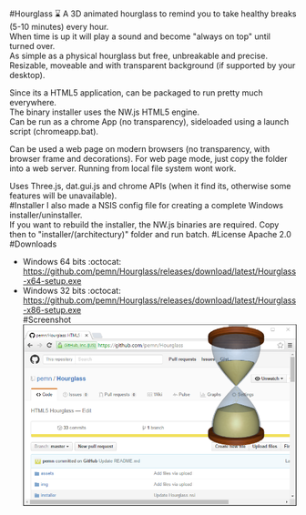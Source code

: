 #Hourglass :hourglass:
A 3D animated hourglass to remind you to take healthy breaks (5-10 minutes) every hour.  
When time is up it will play a sound and become "always on top" until turned over.  
As simple as a physical hourglass but free, unbreakable and precise.  
Resizable, moveable and with transparent background (if supported by your desktop).  
  
Since its a HTML5 application, can be packaged to run pretty much everywhere.  
The binary installer uses the NW.js HTML5 engine.  
Can be run as a chrome App (no transparency), sideloaded using a launch script (chromeapp.bat).  
  
Can be used a web page on modern browsers (no transparency, with browser frame and decorations). For web page mode, just copy the folder into a web server. Running from local file system wont work.  
  
Uses Three.js, dat.gui.js and chrome APIs (when it find its, otherwise some features will be unavailable).  
#Installer
I also made a NSIS config file for creating a complete Windows installer/uninstaller.  
If you want to rebuild the installer, the NW.js binaries are required. Copy then to "installer/(architectury)" folder and run batch.
#License
Apache 2.0
#Downloads
 - Windows 64 bits :octocat:  
  https://github.com/pemn/Hourglass/releases/download/latest/Hourglass-x64-setup.exe  
- Windows 32 bits :octocat:  
  https://github.com/pemn/Hourglass/releases/download/latest/Hourglass-x86-setup.exe  
#Screenshot
![screenshot](https://github.com/pemn/Hourglass/blob/master/img/screenshot.png)

